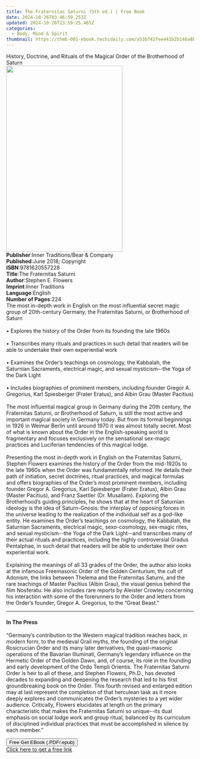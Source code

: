 ```yaml
---
title: The Fraternitas Saturni (5th ed.) | Free Book
date: 2024-10-26T03:46:59.253Z
updated: 2024-10-26T23:59:25.465Z
categories:
  - Body, Mind & Spirit
thumbnail: https://thmb-001-ebook.techidaily.com/a53b742fee441b2b14ba8b8a640b64e97430736ec755fd4db092fe74eecf6590.jpg
---
```

<main id="book-container">
  <div class="flex flex-col">
    <div class="book-brief flex-1 py-6 px-4 sm:p-6 md:py-10 md:px-8">
      <!-- brief-->
      <div class="book-brief-main">
        History, Doctrine, and Rituals of the Magical Order of the Brotherhood
        of Saturn
      </div>
    </div>
    <div
      class="book-meta-info flex-1 grid gap-4 col-start-1 col-end-3 row-start-1 sm:mb-6 sm:grid-cols-4 lg:gap-6 lg:col-start-2 lg:row-end-6 lg:row-span-6 lg:mb-0"
    >
      <div
        class="book-meta-info-left place-content-center mt-4 p-4 text-sm leading-6 col-start-2 col-span-2 dark:text-slate-400"
      >
        <img
          class="w-full h-500 object-cover rounded-lg sm:h-255 sm:col-span-2 lg:col-span-full"
          src="https://img-001-ebook.techidaily.com/bebf7bb1c6b358971c0b57c6293234aaec02f4796fe6bdc8ba9c4473671494dc.jpg"
          alt=""
          width="312"
          height="500"
        />
      </div>
      <div
        class="book-meta-info-right mt-2 col-start-1 row-start-2 col-span-3 self-center"
      >
        <!-- meta data  -->
        <div class="flex flex-col px-4 md:px-8">
          <div class="flex-1">
            <strong>Publisher</strong>:<span class="px-2"
              >Inner Traditions/Bear &amp; Company</span
            >
          </div>
          <div class="flex-1">
            <strong>Published</strong>:<span class="px-2"
              >June 2018; Copyright</span
            >
          </div>
          <div class="flex-1">
            <strong>ISBN</strong>:<span class="px-2">9781620557228</span>
          </div>
          <div class="flex-1">
            <strong>Title</strong>:<span class="px-2"
              >The Fraternitas Saturni</span
            >
          </div>
          <div class="flex-1">
            <strong>Author</strong>:<span class="px-2">Stephen E. Flowers</span>
          </div>
          <div class="flex-1">
            <strong>Imprint</strong>:<span class="px-2">Inner Traditions</span>
          </div>
          <div class="flex-1">
            <strong>Language</strong>:<span class="px-2">English</span>
          </div>
          <div class="flex-1">
            <strong>Number of Pages</strong>:<span class="px-2">224</span>
          </div>
        </div>
      </div>
    </div>
    <div class="book-description flex-1 py-6 px-4 sm:p-6 md:py-10 md:px-8">
      <div class="book-description-main">
        <div accordion-content="" id="description">
          The most in-depth work in English on the most influential secret magic
          group of 20th-century Germany, the Fraternitas Saturni, or Brotherhood
          of Saturn <br /><br />• Explores the history of the Order from its
          founding the late 1960s <br /><br />• Transcribes many rituals and
          practices in such detail that readers will be able to undertake their
          own experiential work <br /><br />• Examines the Order’s teachings on
          cosmology, the Kabbalah, the Saturnian Sacraments, electrical magic,
          and sexual mysticism--the Yoga of the Dark Light <br /><br />•
          Includes biographies of prominent members, including founder Gregor A.
          Gregorius, Karl Spiesberger (Frater Eratus), and Albin Grau (Master
          Pacitius) <br /><br />The most influential magical group in Germany
          during the 20th century, the Fraternitas Saturni, or Brotherhood of
          Saturn, is still the most active and important magical society in
          Germany today. But from its formal beginnings in 1926 in Weimar Berlin
          until around 1970 it was almost totally secret. Most of what is known
          about the Order in the English-speaking world is fragmentary and
          focuses exclusively on the sensational sex-magic practices and
          Luciferian tendencies of this magical lodge.<br /><br />Presenting the
          most in-depth work in English on the Fraternitas Saturni, Stephen
          Flowers examines the history of the Order from the mid-1920s to the
          late 1960s when the Order was fundamentally reformed. He details their
          path of initiation, secret doctrines, ritual practices, and magical
          formulas and offers biographies of the Order’s most prominent members,
          including founder Gregor A. Gregorius, Karl Spiesberger (Frater
          Eratus), Albin Grau (Master Pacitius), and Franz Saettler (Dr.
          Musallam). Exploring the Brotherhood’s guiding principles, he shows
          that at the heart of Saturnian ideology is the idea of Saturn-Gnosis:
          the interplay of opposing forces in the universe leading to the
          realization of the individual self as a god-like entity. He examines
          the Order’s teachings on cosmology, the Kabbalah, the Saturnian
          Sacraments, electrical magic, sexo-cosmology, sex-magic rites, and
          sexual mysticism--the Yoga of the Dark Light--and transcribes many of
          their actual rituals and practices, including the highly controversial
          Gradus Pentalphae, in such detail that readers will be able to
          undertake their own experiential work. <br /><br />Explaining the
          meanings of all 33 grades of the Order, the author also looks at the
          infamous Freemasonic Order of the Golden Centurium, the cult of
          Adonism, the links between Thelema and the Fraternitas Saturni, and
          the rare teachings of Master Pacitius (Albin Grau), the visual genius
          behind the film Nosferatu. He also includes rare reports by Aleister
          Crowley concerning his interaction with some of the forerunners to the
          Order and letters from the Order’s founder, Gregor A. Gregorius, to
          the “Great Beast.”
        </div>
        <div class="accordion-fader"></div>
      </div>
    </div>
    <div class="book-excerpts flex-1 py-6 px-4 sm:p-6 md:py-10 md:px-8">
      <!-- excerpts-->
      <div class="book-excerpts-main">
        <hr />
        <h4 class="placeholder placeholder-heading">
          <span>In The Press</span>
        </h4>
        <p>
          “Germany’s contribution to the Western magical tradition reaches back,
          in modern form, to the medieval Grail myths, the founding of the
          original Rosicrucian Order and its many later derivatives, the
          quasi-masonic operations of the Bavarian Illuminati, Germany’s
          legendary influence on the Hermetic Order of the Golden Dawn, and, of
          course, its role in the founding and early development of the Ordo
          Templi Orientis. The Fraternitas Saturni Order is heir to all of
          these, and Stephen Flowers, Ph.D., has devoted decades to expanding
          and deepening the research that led to his first groundbreaking book
          on the Order. This fourth revised and enlarged edition may at last
          represent the completion of that herculean task as it more deeply
          explores and communicates the Order’s mysteries to a yet wider
          audience. Critically, Flowers elucidates at length on the primary
          characteristic that makes the Fraternitas Saturni so unique--its dual
          emphasis on social lodge work and group ritual, balanced by its
          curriculum of disciplined individual practices that must be
          accomplished in silence by each member.”
        </p>
      </div>
    </div>
    <div
      class="book-about-author flex-1 py-6 px-4 sm:p-6 md:py-10 md:px-8"
    ></div>
    <div class="book-free-get flex-1 py-6 px-4 sm:p-6 md:py-10 md:px-8">
      <button
        id="btn-free-get"
        class="bg-blue-500 hover:bg-blue-700 text-white font-bold py-2 px-4 rounded"
      >
        Free Get EBook (.PDF/.epub)
      </button>
      <div id="countdown-display" class="px-2 text-lg mt-2"></div>
      <a
        id="free-link"
        class="hidden bg-blue-500 hover:bg-blue-700 text-white font-bold py-2 px-4 rounded"
        href="https://www.ebooks.com/en-us/book/95917953/the-fraternitas-saturni/stephen-e-flowers/"
        target="_blank"
        >Click here to get a free link</a
      >
    </div>
    <script>
      let countdownTime = 0;
      let countdownInterval = null;
      document
        .getElementById('btn-free-get')
        .addEventListener('click', startCountdown);
      function startCountdown() {
        countdownTime = new Date().getTime() + 60000 * 3;
        countdownInterval = setInterval(updateCountdown, 1000);
        document.getElementById('btn-free-get').disabled = true;
        document
          .getElementById('btn-free-get')
          .classList.add('bg-gray-500', 'cursor-not-allowed');
      }
      function updateCountdown() {
        let currentTime = new Date().getTime();
        let timeLeft = countdownTime - currentTime;
        let secondsLeft = Math.floor(timeLeft / 1000);
        document.getElementById('countdown-display').innerHTML =
          `Remaining time: ${secondsLeft} seconds.`;
        if (secondsLeft <= 0) {
          clearInterval(countdownInterval);
          document.getElementById('btn-free-get').classList.add('hidden');
          document.getElementById('free-link').classList.remove('hidden');
          document.getElementById('countdown-display').innerHTML = '';
        }
      }
    </script>
  </div>
</main>

<ins class="adsbygoogle"
      style="display:block"
      data-ad-client="ca-pub-7571918770474297"
      data-ad-slot="8358498916"
      data-ad-format="auto"
      data-full-width-responsive="true"></ins>
    